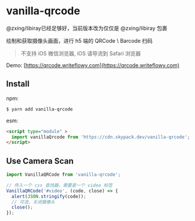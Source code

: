# vanilla-qrcode

@zxing/libiray已经足够好，当前版本改为仅仅是 @zxing/libiray 包裹

绘制和获取摄像头画面，进行 h5 端的 QRCode \ Barcode 扫码

> 不支持 iOS 微信浏览器, iOS 请导流到 Safari 浏览器

Demo: [https://qrcode.writeflowy.com](https://qrcode.writeflowy.com)

## Install

npm:

```sh
$ yarn add vanilla-qrcode
```

esm:

```html
<script type="module" >
  import vanillaQrcode from 'https://cdn.skypack.dev/vanilla-qrcode';
</script>
```

## Use Camera Scan

```ts
import VanillaQRCode from 'vanilla-qrcode';

// 传入一个 css 查找器，需要是一个 video 标签
VanillaQRCode('#video', (code, close) => {
  alert(JSON.stringify(code));
  // 可选，关闭摄像头
  close();
});
```



